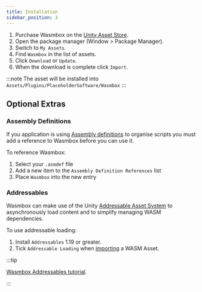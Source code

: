 ```yaml
---
title: Installation
sidebar_position: 3
---
```


1. Purchase Wasmbox on the [Unity Asset Store](todo:link_asset_store).
1. Open the package manager (Window > Package Manager).
2. Switch to `My Assets`.
3. Find `Wasmbox` in the list of assets.
4. Click `Download` or `Update`.
5. When the download is complete click `Import`.

:::note
The asset will be installed into `Assets/Plugins/PlaceholderSoftware/Wasmbox`
:::

## Optional Extras

### Assembly Definitions

If you application is using [Assembly definitions](https://docs.unity3d.com/Manual/ScriptCompilationAssemblyDefinitionFiles.html) to organise scripts you must add a reference to Wasmbox before you can use it.

To reference Wasmbox:
1. Select your `.asmdef` file
2. Add a new item to the `Assembly Definition References` list
3. Place `Wasmbox` into the new entry

### Addressables

Wasmbox can make use of the Unity [Addressable Asset System](https://docs.unity3d.com/Manual/com.unity.addressables.html) to asynchronously load content and to simplify managing WASM dependencies.

To use addressable loading:
1. Install `Addressables` 1.19 or greater.
2. Tick `Addressable Loading` when [importing](../reference/editor/import.md#6-code-generation) a WASM Asset.

:::tip

[Wasmbox Addressables tutorial](../basics/addressables.md).

:::